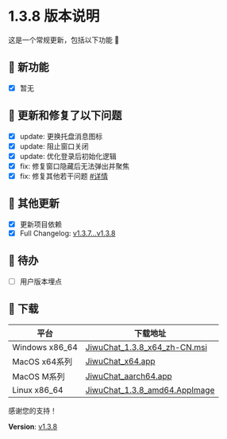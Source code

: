 # 1.3.8 版本说明

这是一个常规更新，包括以下功能 🧪

## 🔮 新功能

- [x] 暂无

## 🔨 更新和修复了以下问题

- [x] update: 更换托盘消息图标
- [x] update: 阻止窗口关闭
- [x] update: 优化登录后初始化逻辑
- [x] fix: 修复窗口隐藏后无法弹出并聚焦
- [x] fix: 修复其他若干问题 [#详情](https://github.com/KiWi233333/jiwu-mall-chat-tauri/compare/v1.3.7...v1.3.8)

## 🧿 其他更新

- [x] 更新项目依赖
- [x] Full Changelog: [v1.3.7...v1.3.8](https://github.com/KiWi233333/jiwu-mall-chat-tauri/compare/v1.3.7...v1.3.8)

## 📌 待办

- [ ] 用户版本埋点

## 🧪 下载

| 平台           | 下载地址                                                                                                                                   |
| -------------- | ------------------------------------------------------------------------------------------------------------------------------------------ |
| Windows x86_64 | [JiwuChat_1.3.8_x64_zh-CN.msi](https://github.com/KiWi233333/jiwu-mall-chat-tauri/releases/download/v1.3.8/JiwuChat_1.3.8_x64_zh-CN.msi)   |
| MacOS x64系列  | [JiwuChat_x64.app](https://github.com/KiWi233333/jiwu-mall-chat-tauri/releases/download/v1.3.8/JiwuChat_x64.app)                           |
| MacOS M系列    | [JiwuChat_aarch64.app](https://github.com/KiWi233333/jiwu-mall-chat-tauri/releases/download/v1.3.8/JiwuChat_aarch64.app)                   |
| Linux x86_64   | [JiwuChat_1.3.8_amd64.AppImage](https://github.com/KiWi233333/jiwu-mall-chat-tauri/releases/download/v1.3.8/JiwuChat_1.3.8_amd64.AppImage) |

感谢您的支持！

**Version**: [v1.3.8](https://github.com/KiWi233333/jiwu-mall-chat-tauri/blob/main/.github/releasemd/v1.3.8.md)

